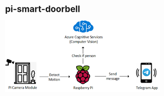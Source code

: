 # pi-smart-doorbell

![Image of components](https://github.com/SGGIRBS/pi-smart-doorbell/blob/master/images/smartcam.png)
